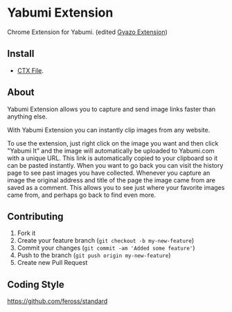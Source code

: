 Yabumi Extension
=======

Chrome Extension for Yabumi.
(edited [Gyazo Extension](https://github.com/gyazo/gyazo-chrome-extension))

## Install

- [CTX File](https://github.com/3846masa/yabumi-chrome-extension/releases/download/v2.0.11-yabumi/yabumi-chrome-extension.crx).


## About

Yabumi Extension allows you to capture and send image links faster than anything else.

With Yabumi Extension you can instantly clip images from any website.

To use the extension, just right click on the image you want and then click "Yabumi It" and the image will automatically be uploaded to Yabumi.com with a unique URL. This link is automatically copied to your clipboard so it can be pasted instantly. When you want to go back you can visit the history page to see past images you have collected.
Whenever you capture an image the original address and title of the page the image came from are saved as a comment. This allows you to see just where your favorite images came from, and perhaps go back to find even more.


## Contributing

1. Fork it
2. Create your feature branch (`git checkout -b my-new-feature`)
3. Commit your changes (`git commit -am 'Added some feature'`)
4. Push to the branch (`git push origin my-new-feature`)
5. Create new Pull Request

## Coding Style
https://github.com/feross/standard
